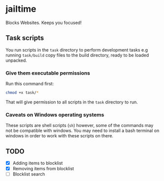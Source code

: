 # jailtime

Blocks Websites. Keeps you focused!

## Task scripts

You run scripts in the `task` directory to perform development tasks e.g running `task/build` copy files to the build directory, ready to be loaded unpacked.

### Give them executable permissions

Run this command first:

```sh
chmod +x task/*
```

That will give permission to all scripts in the `task` directory to run.

### Caveats on Windows operating systems

These scripts are shell scripts (`sh`) however, some of the commands may not be compatible with windows. You may need to install a bash terminal on windows in order to work with these scripts on there.

## TODO

- [X] Adding items to blocklist
- [X] Removing items from blocklist
- [ ] Blocklist search
